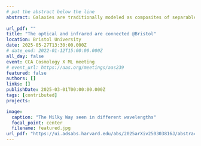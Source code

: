 ```yaml
---
# put the abstract below the line
abstract: Galaxies are traditionally modeled as composites of separable components, each dominating distinct wavelength regimes. However, this assumption fails to capture the intricate correlations between physical processes. We present a data-driven approach that leverages a neural spectral summarizer to extract compressed representations of optical Sloan Digital Sky Survey (SDSS) spectra, enabling precise predictions of infrared (IR) WISE photometry. Our model achieves near-perfect agreement with observed WISE fluxes and accurately constrains key IR-derived properties, including AGN bolometric luminosities and dust parameters. In contrast, standard SED-fitting methods struggle to achieve similar predictive power. By analyzing our neural summarizer’s feature importance, we identify critical spectral lines — CaII, SrII, FeI, [OII], and H-alpha — that drive the IR predictions, revealing the complex chronology of star formation and chemical enrichment of each galaxy. Our findings challenge conventional SED models and underscore the power of machine learning in uncovering previously overlooked astrophysical relationships.
 
url_pdf: ""
title: "The optical and infrared are connected @Bristol"
location: Bristol University
date: 2025-05-27T13:30:00.000Z
# date_end: 2022-01-12T15:00:00.000Z
all_day: false
event: CCA Cosmology X ML meeting 
# event_url: https://aas.org/meetings/aas239
featured: false
authors: []
links: []
publishDate: 2025-03-01T00:00:00.000Z
tags: [contributed]
projects:

image:
  caption: "The Milky Way seen in different wavelengths"
  focal_point: center
  filename: featured.jpg
url_pdf: "https://ui.adsabs.harvard.edu/abs/2025arXiv250303816J/abstract"
---
```

